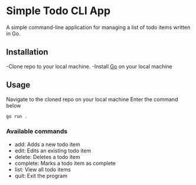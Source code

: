 # Simple Todo CLI App
A simple command-line application for managing a list of todo items written in Go.

## Installation
-Clone repo to your local machine.
-Install [Go](https://go.dev/) on your local machine

## Usage
Navigate to the cloned repo on your local machine
Enter the command below
```bash 
go run .
```

### Available commands
* add: Adds a new todo item
* edit: Edits an existing todo item
* delete: Deletes a todo item
* complete: Marks a todo item as complete
* list: View all todo items
* quit: Exit the program





